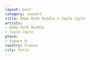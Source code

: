```yaml
---
layout: post
category: concert
title: Emma Ruth Rundle + Jayle Jayle
artists: 
- Emma Ruth Rundle
- Jayle Jayle
place: 
- Espace B
country: France
city: Paris
---
```



